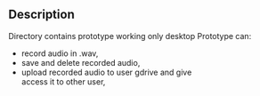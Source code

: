 ## **Description**

Directory contains prototype working only desktop
Prototype can:  
- record audio in .wav,
- save and delete recorded audio,
- upload recorded audio to user gdrive and give  
access it to other user,
